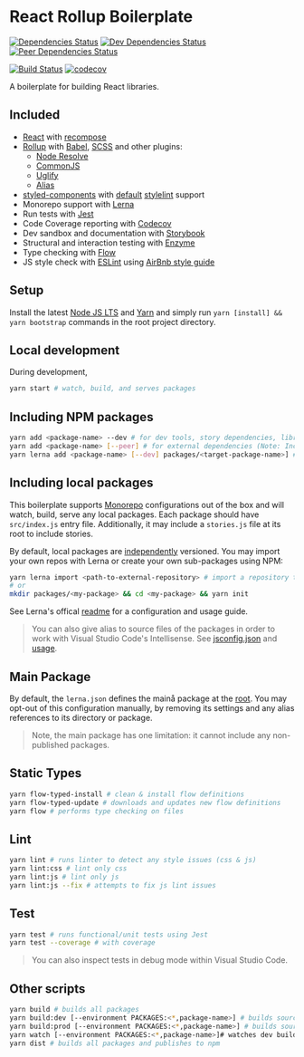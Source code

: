 # React Rollup Boilerplate

[![Dependencies Status](https://david-dm.org/psychobolt/react-rollup-boilerplate.svg)](https://david-dm.org/psychobolt/react-rollup-boilerplate)
[![Dev Dependencies Status](https://david-dm.org/psychobolt/react-rollup-boilerplate/dev-status.svg)](https://david-dm.org/psychobolt/react-rollup-boilerplate?type=dev)
[![Peer Dependencies Status](https://david-dm.org/psychobolt/react-rollup-boilerplate/peer-status.svg)](https://david-dm.org/psychobolt/react-rollup-boilerplate?type=peer)

[![Build Status](https://travis-ci.org/psychobolt/react-rollup-boilerplate.svg?branch=master)](https://travis-ci.org/psychobolt/react-rollup-boilerplate)
[![codecov](https://codecov.io/gh/psychobolt/react-rollup-boilerplate/branch/master/graph/badge.svg)](https://codecov.io/gh/psychobolt/react-rollup-boilerplate)

A boilerplate for building React libraries.

## Included

- [React](https://reactjs.org/) with [recompose](https://github.com/acdlite/recompose)
- [Rollup](https://rollupjs.org/) with [Babel](https://www.npmjs.com/package/rollup-plugin-babel), [SCSS](https://www.npmjs.com/package/rollup-plugin-scss) and other plugins:
    - [Node Resolve](https://www.npmjs.com/package/rollup-plugin-node-resolve)
    - [CommonJS](https://www.npmjs.com/package/rollup-plugin-commonjs)
    - [Uglify](https://www.npmjs.com/package/rollup-plugin-uglify)
    - [Alias](https://www.npmjs.com/package/rollup-plugin-alias)
- [styled-components](https://www.styled-components.com/) with [default](https://www.styled-components.com/docs/tooling#stylelint) [stylelint](https://stylelint.io/) support
- Monorepo support with [Lerna](https://lernajs.io)
- Run tests with [Jest](https://facebook.github.io/jest/)
- Code Coverage reporting with [Codecov](https://codecov.io/)
- Dev sandbox and documentation with [Storybook](https://storybook.js.org/)
- Structural and interaction testing with [Enzyme](https://github.com/airbnb/enzyme)
- Type checking with [Flow](https://flow.org)
- JS style check with [ESLint](http://eslint.org/) using [AirBnb style guide](https://github.com/airbnb/javascript)

## Setup

Install the latest [Node JS LTS](https://nodejs.org/) and [Yarn](https://yarnpkg.com) and simply run ```yarn [install] && yarn bootstrap``` commands in the root project directory.

## Local development

During development,
```sh
yarn start # watch, build, and serves packages
```

## Including NPM packages

```sh
yarn add <package-name> --dev # for dev tools, story dependencies, libraries to be bundled
yarn add <package-name> [--peer] # for external dependencies (Note: Include in externals from rollup.config.common.js whenever update)
yarn lerna add <package-name> [--dev] packages/<target-package-name>] # Add/link a package to a sub-package. See section: Including sub-packages
```

## Including local packages

This boilerplate supports [Monorepo](https://danluu.com/monorepo/) configurations out of the box and will watch, build, serve any local packages. Each package should have ```src/index.js``` entry file. Additionally, it may include a ```stories.js``` file at its root to include stories.

By default, local packages are [independently](https://github.com/psychobolt/react-rollup-boilerplate/blob/master/lerna.json#L6) versioned. You may import your own repos with Lerna or create your own sub-packages using NPM:

```sh
yarn lerna import <path-to-external-repository> # import a repository to packages/
# or 
mkdir packages/<my-package> && cd <my-package> && yarn init
```

See Lerna's offical [readme](https://github.com/lerna/lerna#readme) for a configuration and usage guide.

> You can also give alias to source files of the packages in order to work with Visual Studio Code's Intellisense. See [jsconfig.json](https://github.com/psychobolt/react-rollup-boilerplate/blob/master/jsconfig.json) and [usage](https://code.visualstudio.com/docs/languages/jsconfig#_using-webpack-aliases).

## Main Package

By default, the ```lerna.json``` defines the mainå package at the [root](https://github.com/psychobolt/react-rollup-boilerplate/blob/master/lerna.json#L3). You may opt-out of this configuration manually, by removing its settings and any alias references to its directory or package. 

> Note, the main package has one limitation: it cannot include any non-published packages.

## Static Types

```sh
yarn flow-typed-install # clean & install flow definitions
yarn flow-typed-update # downloads and updates new flow definitions
yarn flow # performs type checking on files
```

## Lint

```sh
yarn lint # runs linter to detect any style issues (css & js)
yarn lint:css # lint only css
yarn lint:js # lint only js
yarn lint:js --fix # attempts to fix js lint issues
```

## Test

```sh
yarn test # runs functional/unit tests using Jest
yarn test --coverage # with coverage
```

> You can also inspect tests in debug mode within Visual Studio Code.

## Other scripts

```sh
yarn build # builds all packages
yarn build:dev [--environment PACKAGES:<*,package-name>] # builds sources for development, optionally provide environment variable to specify local package(s) e.g. yarn build:dev --environment PACKAGES:default-export,package-* (glob pattern supported)
yarn build:prod [--environment PACKAGES:<*,package-name>] # builds sources for production
yarn watch [--environment PACKAGES:<*,package-name>]# watches dev builds
yarn dist # builds all packages and publishes to npm
```